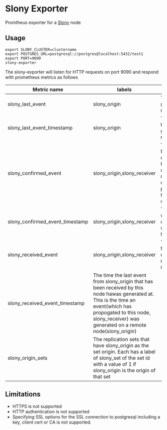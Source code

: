 # Slony Exporter

Promtheus exporter for a [Slony](https://www.slony.info) node

## Usage

~~~
export SLONY_CLUSTER=clustername
export POSTGRES_URL=postgresql://postgres@localhost:5432/test1
export PORT=9090
slony-exporter
~~~

The slony-exporter will listen for HTTP requests on port 9090 and respond with prometheus metrics as follows

|Metric name|labels|Description|
|-----------|------|-----------|
|slony_last_event|slony_origin|The last event generated on this node|
|slony_last_event_timestamp|slony_origin|The timestamp of the last event generated on the node|
|slony_confirmed_event|slony_origin,slony_receiver|The last event from slony origin(this node) that has been confirmed on the receiver and the confirmation has propogated back to this node(the origin)|
|slony_confirmed_event_timestamp|slony_origin,slony_receiver|The timestamp of when the last confirmed event was confirmed on the receiver|
|slony_received_event|slony_origin,slony_receiver|The last event from the remote origin(slony_origin) received by this node|
|slony_received_event_timestamp|The time the last event from slony_origin that has been received by this node hawas generated at. This is the time an event(which has propogated to this node, slony_receiver) was generated on a remote node(slony_origin)|
|slony_origin_sets|The replication sets that have slony_origin as the set origin. Each has a label of slony_set of the set id with a value of 1 if slony_origin is the origin of that set|

## Limitations

* HTTPS is not supported
* HTTP authentication is not supported
* Specifying SSL options for the SSL connection to postgresql including a key, client cert or CA is not
supported.